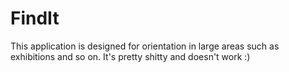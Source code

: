 # FindIt
This application is designed for orientation in large areas such as exhibitions and so on. It's pretty shitty and doesn't work :)
